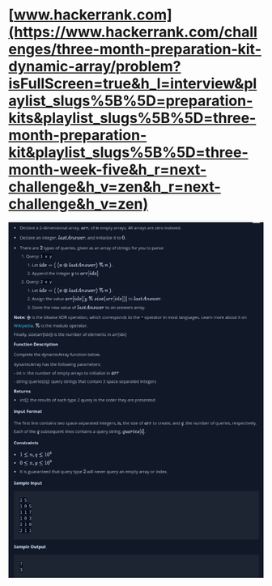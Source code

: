 # [www.hackerrank.com](https://www.hackerrank.com/challenges/three-month-preparation-kit-dynamic-array/problem?isFullScreen=true&h_l=interview&playlist_slugs%5B%5D=preparation-kits&playlist_slugs%5B%5D=three-month-preparation-kit&playlist_slugs%5B%5D=three-month-week-five&h_r=next-challenge&h_v=zen&h_r=next-challenge&h_v=zen)

![](/readme.png )